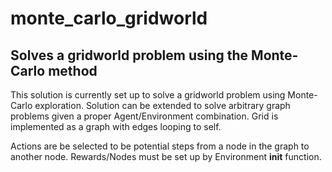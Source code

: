 # monte_carlo_gridworld

## Solves a gridworld problem using the Monte-Carlo method

This solution is currently set up to solve a gridworld problem using Monte-Carlo exploration. Solution can be extended to solve arbitrary graph problems given a proper Agent/Environment combination. Grid is implemented as a graph with edges looping to self. 

Actions are be selected to be potential steps from a node in the graph to another node. Rewards/Nodes must be set up by Environment __init__ function.